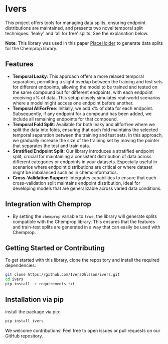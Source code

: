 # Ivers


This project offers tools for managing data splits, ensuring endpoint distributions are maintained, and presents two novel temporal split techniques: 'leaky' and 'all for free' splits. See the explanation below. 

**Note**: This library was used in this paper [PlaceHolder](https://github.com/IversOhlsson/ivers) to generate data splits for the Chemprop library.

## Features
  - **Temporal Leaky**: This approach offers a more relaxed temporal separation, permitting a slight overlap between the training and test sets for different endpoints, allowing the model to be trained and tested on the same compound but for different endpoints, with each endpoint receiving x% of data. This setup closely simulates real-world scenarios where a model might access one endpoint before another.
  - **Temporal AllForFree**:  Initially, we add x% of data for each endpoint. Subsequently, if any endpoint for a compound has been added, we include all remaining endpoints for that compound.
  - **Temporal Fold Split**: Available for both leaky and allforfree where we split the data into folds, ensuring that each fold maintains the selected temporal separation between the training and test sets. In this approach, we gradually increase the size of the training set by moving the pointer that separates the test and train data.
  - **Stratified Endpoint Split**: Our library introduces a stratified endpoint split, crucial for maintaining a consistent distribution of data across different categories or endpoints in your datasets. Especially useful in scenarios where endpoint distributions are critical or where dataset might be imbalanced such as in chemoinformatics.
  - **Cross-Validation Support**: Integrates capabilities to ensure that each cross-validation split maintains endpoint distribution, ideal for developing models that are generalizable across varied data conditions.

## Integration with Chemprop

- By setting the `chemprop` variable to `true`, the library will generate splits compatible with the Chemprop library. This ensures that the features and train-test splits are generated in a way that can easily be used with Chemprop.

## Getting Started or Contributing

To get started with this library, clone the repository and install the required dependencies:

```bash
git clone https://github.com/IversOhlsson/ivers.git
cd ivers
pip install -r requirements.txt
```

## Installation via pip
install the package via pip:
```bash
pip install ivers
```
We welcome contributions! Feel free to open issues or pull requests on our GitHub repository.

